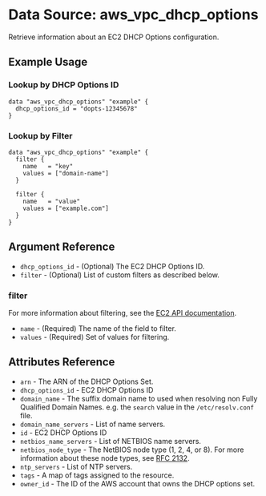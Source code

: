 
# Data Source: aws_vpc_dhcp_options

Retrieve information about an EC2 DHCP Options configuration.

## Example Usage

### Lookup by DHCP Options ID

```hcl
data "aws_vpc_dhcp_options" "example" {
  dhcp_options_id = "dopts-12345678"
}
```

### Lookup by Filter

```hcl
data "aws_vpc_dhcp_options" "example" {
  filter {
    name   = "key"
    values = ["domain-name"]
  }

  filter {
    name   = "value"
    values = ["example.com"]
  }
}
```

## Argument Reference

* `dhcp_options_id` - (Optional) The EC2 DHCP Options ID.
* `filter` - (Optional) List of custom filters as described below.

### filter

For more information about filtering, see the [EC2 API documentation](https://docs.aws.amazon.com/AWSEC2/latest/APIReference/API_DescribeDhcpOptions.html).

* `name` - (Required) The name of the field to filter.
* `values` - (Required) Set of values for filtering.

## Attributes Reference

* `arn` - The ARN of the DHCP Options Set.
* `dhcp_options_id` - EC2 DHCP Options ID
* `domain_name` - The suffix domain name to used when resolving non Fully Qualified Domain Names. e.g. the `search` value in the `/etc/resolv.conf` file.
* `domain_name_servers` - List of name servers.
* `id` - EC2 DHCP Options ID
* `netbios_name_servers` - List of NETBIOS name servers.
* `netbios_node_type` - The NetBIOS node type (1, 2, 4, or 8). For more information about these node types, see [RFC 2132](http://www.ietf.org/rfc/rfc2132.txt).
* `ntp_servers` - List of NTP servers.
* `tags` - A map of tags assigned to the resource.
* `owner_id` - The ID of the AWS account that owns the DHCP options set.
